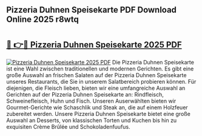 ## Pizzeria Duhnen Speisekarte PDF Download Online 2025 r8wtq

# <h2><a href="http://gc5hm5p.nevu.top/?p=Pizzeria+Duhnen+Speisekarte">🔗 👉🔴 Pizzeria Duhnen Speisekarte 2025 PDF</a></h2>

[![Pizzeria Duhnen Speisekarte 2025 PDF](https://i.imgur.com/dBaPXMq.png)](http://gc5hm5p.nevu.top/?p=Pizzeria+Duhnen+Speisekarte)
Die Pizzeria Duhnen Speisekarte ist eine Wahl zwischen traditionellen und modernen Gerichten. Es gibt eine große Auswahl an frischen Salaten auf der Pizzeria Duhnen Speisekarte unseres Restaurants, die Sie in unserem Salatbereich probieren können. Für diejenigen, die Fleisch lieben, bieten wir eine umfangreiche Auswahl an Gerichten auf der Pizzeria Duhnen Speisekarte an: Rindfleisch, Schweinefleisch, Huhn und Fisch. Unseren Auserwählten bieten wir Gourmet-Gerichte wie Schaschlik und Steak an, die auf einem Holzfeuer zubereitet werden. Unsere Pizzeria Duhnen Speisekarte bietet eine große Auswahl an Desserts, von klassischen Torten und Kuchen bis hin zu exquisiten Crème Brûlée und Schokoladenfuufus.
